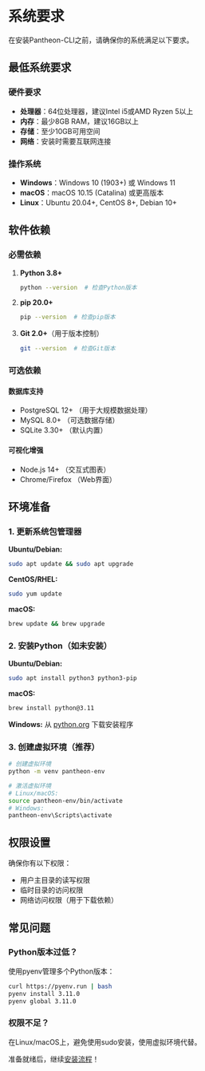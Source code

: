# 系统要求

在安装Pantheon-CLI之前，请确保你的系统满足以下要求。

## 最低系统要求

### 硬件要求
- **处理器**：64位处理器，建议Intel i5或AMD Ryzen 5以上
- **内存**：最少8GB RAM，建议16GB以上
- **存储**：至少10GB可用空间
- **网络**：安装时需要互联网连接

### 操作系统
- **Windows**：Windows 10 (1903+) 或 Windows 11
- **macOS**：macOS 10.15 (Catalina) 或更高版本
- **Linux**：Ubuntu 20.04+, CentOS 8+, Debian 10+

## 软件依赖

### 必需依赖
1. **Python 3.8+**
   ```bash
   python --version  # 检查Python版本
   ```

2. **pip 20.0+**
   ```bash
   pip --version  # 检查pip版本
   ```

3. **Git 2.0+**（用于版本控制）
   ```bash
   git --version  # 检查Git版本
   ```

### 可选依赖

#### 数据库支持
- PostgreSQL 12+ （用于大规模数据处理）
- MySQL 8.0+ （可选数据存储）
- SQLite 3.30+ （默认内置）

#### 可视化增强
- Node.js 14+ （交互式图表）
- Chrome/Firefox （Web界面）

## 环境准备

### 1. 更新系统包管理器

**Ubuntu/Debian:**
```bash
sudo apt update && sudo apt upgrade
```

**CentOS/RHEL:**
```bash
sudo yum update
```

**macOS:**
```bash
brew update && brew upgrade
```

### 2. 安装Python（如未安装）

**Ubuntu/Debian:**
```bash
sudo apt install python3 python3-pip
```

**macOS:**
```bash
brew install python@3.11
```

**Windows:**
从 [python.org](https://www.python.org/downloads/) 下载安装程序

### 3. 创建虚拟环境（推荐）

```bash
# 创建虚拟环境
python -m venv pantheon-env

# 激活虚拟环境
# Linux/macOS:
source pantheon-env/bin/activate
# Windows:
pantheon-env\Scripts\activate
```

## 权限设置

确保你有以下权限：
- 用户主目录的读写权限
- 临时目录的访问权限
- 网络访问权限（用于下载依赖）

## 常见问题

### Python版本过低？
使用pyenv管理多个Python版本：
```bash
curl https://pyenv.run | bash
pyenv install 3.11.0
pyenv global 3.11.0
```

### 权限不足？
在Linux/macOS上，避免使用sudo安装，使用虚拟环境代替。

准备就绪后，继续[安装流程](/installation)！
